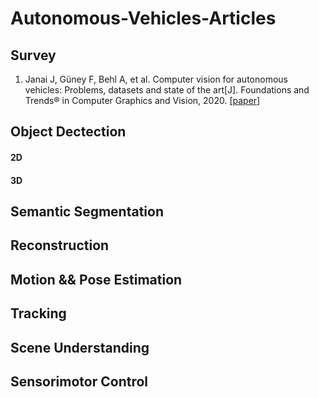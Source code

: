 # Autonomous-Vehicles-Articles

## Survey

1. Janai J, Güney F, Behl A, et al. Computer vision for autonomous vehicles: Problems, datasets and state of the art[J]. Foundations and Trends® in Computer Graphics and Vision, 2020. [[paper]](https://arxiv.org/pdf/1704.05519.pdf)


## Object Dectection

#### 2D

#### 3D


## Semantic Segmentation

## Reconstruction

## Motion && Pose Estimation

## Tracking

## Scene Understanding

## Sensorimotor Control
